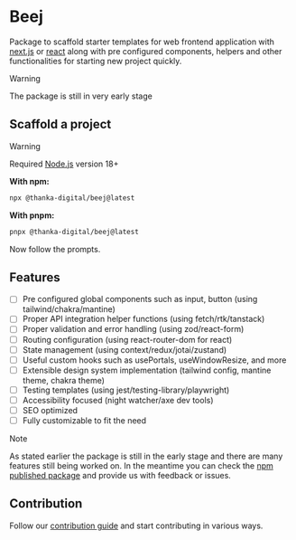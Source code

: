 # Beej

Package to scaffold starter templates for web frontend application with [next.js](https://nextjs.org/) or [react](https://react.dev/) along with pre configured components, helpers and other functionalities for starting new project quickly.

> [!Warning]
>
> The package is still in very early stage

## Scaffold a project

> [!Warning]
>
> Required [Node.js](https://nodejs.org/en/) version 18+

**With npm:**

```bash
npx @thanka-digital/beej@latest
```

**With pnpm:**

```bash
pnpx @thanka-digital/beej@latest
```

Now follow the prompts.

## Features

- [ ] Pre configured global components such as input, button (using tailwind/chakra/mantine)
- [ ] Proper API integration helper functions (using fetch/rtk/tanstack)
- [ ] Proper validation and error handling (using zod/react-form)
- [ ] Routing configuration (using react-router-dom for react)
- [ ] State management (using context/redux/jotai/zustand)
- [ ] Useful custom hooks such as usePortals, useWindowResize, and more
- [ ] Extensible design system implementation (tailwind config, mantine theme, chakra theme)
- [ ] Testing templates (using jest/testing-library/playwright)
- [ ] Accessibility focused (night watcher/axe dev tools)
- [ ] SEO optimized
- [ ] Fully customizable to fit the need

> [!Note]
>
> As stated earlier the package is still in the early stage and there are many features still being worked on. In the meantime you can check the [npm published package](https://www.npmjs.com/package/@thanka-digital/beej) and provide us with feedback or issues.

## Contribution

Follow our [contribution guide](CONTRIBUTION.md) and start contributing in various ways.
